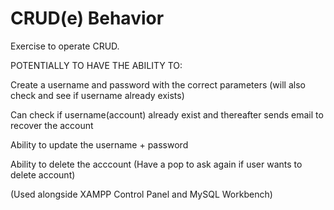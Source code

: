 # CRUD(e) Behavior


Exercise to operate CRUD. 

POTENTIALLY TO HAVE THE ABILITY TO:

Create a username and password with the correct parameters (will also check and see if username already exists)

Can check if username(account) already exist and thereafter sends email to recover the account

Ability to update the username + password

Ability to delete the acccount (Have a pop to ask again if user wants to delete account)

(Used alongside XAMPP Control Panel and MySQL Workbench)
